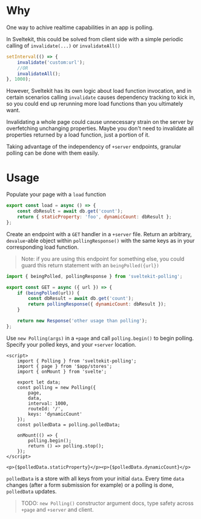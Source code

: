 # Why

One way to achive realtime capabilities in an app is polling.

In Sveltekit, this could be solved from client side with a simple periodic calling of `invalidate(...)` or `invalidateAll()`

```js
setInterval(() => {
	invalidate('custom:url');
	//OR
	invalidateAll();
}, 1000);
```

However, Sveltekit has its own logic about load function invocation, and in certain scenarios calling `invalidate` causes dependency tracking to kick in, so you could end up rerunning more load functions than you ultimately want.

Invalidating a whole page could cause unnecessary strain on the server by overfetching unchanging properties. Maybe you don't need to invalidate all properties returned by a load function, just a portion of it.

Taking advantage of the independency of `+server` endpoints, granular polling can be done with them easily.

# Usage

Populate your page with a `load` function

```js
export const load = async () => {
	const dbResult = await db.get('count');
	return { staticProperty: 'foo', dynamicCount: dbResult };
};
```

Create an endpoint with a `GET` handler in a `+server` file. Return an arbitrary, `devalue`-able object within `pollingResponse()` with the same keys as in your corresponding load function.

> Note: if you are using this endpoint for something else, you could guard this return statement with an `beingPolled({url})`

```js
import { beingPolled, pollingResponse } from 'sveltekit-polling';

export const GET = async ({ url }) => {
	if (beingPolled(url)) {
		const dbResult = await db.get('count');
		return pollingResponse({ dynamicCount: dbResult });
	}

	return new Response('other usage than polling');
};
```

Use `new Polling(args)` in a `+page` and call `polling.begin()` to begin polling. Specify your polled keys, and your `+server` location.

```svelte
<script>
	import { Polling } from 'sveltekit-polling';
	import { page } from '$app/stores';
	import { onMount } from 'svelte';

	export let data;
	const polling = new Polling({
		page,
		data,
		interval: 1000,
		routeId: '/',
		keys: 'dynamicCount'
	});
	const polledData = polling.polledData;

	onMount(() => {
		polling.begin();
		return () => polling.stop();
	});
</script>

<p>{$polledData.staticProperty}</p><p>{$polledData.dynamicCount}</p>
```

`polledData` is a store with all keys from your initial `data`. Every time `data` changes (after a form submission for example) or a polling is done, `polledData` updates.

> TODO: `new Polling()` constructor argument docs, type safety across `+page` and `+server` and client.
